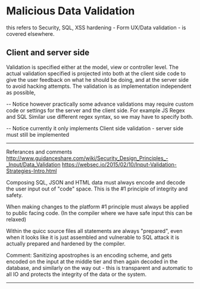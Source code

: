 # Malicious Data Validation
 this refers to Security, SQL, XSS hardening  - Form UX/Data validation - is covered elsewhere.

 
## Client and server side
Validation is specified either at the model, view or controller level. The actual validation specified is projected into both
at the client side code to give the user feedback on what he should be doing, and at the server side 
to avoid hacking attempts. The validation is as implementation independent as possible, 

-- Notice however practically some advance validations may require custom code or settings for the server and the client side. For example JS Regex and SQL Similar use different regex syntax, so we may have to specify both.

-- Notice currently it only implements Client side validation - server side must still be implemented
	
	
	
	
-------------------------------------------------------
Referances and comments
http://www.guidanceshare.com/wiki/Security_Design_Principles_-_Input/Data_Validation
https://websec.io/2015/02/10/Input-Validation-Strategies-Intro.html

Composing SQL, JSON and HTML data must always encode and decode the user input out of "code" space.
This is the #1 principle of integrity and safety.

When making changes to the platform #1 principle must always be applied to public facing code.
(In the compiler where we have safe input this can be relaxed)

Within the quicc source files all statements are always "prepared", even when it looks 
like it is just assembled and vulnerable 
to SQL attack it is actually prepared and hardened by the compiler.

Comment: Sanitizing apostrophes is an encoding scheme, and gets encoded on the input at the middle tier and then again decoded in the database,
and similarly on the way out - this is transparent and automatic to all IO and protects the integrity of the data or the system.




-------------------------------------------------------
	
	
	
	
	
	


